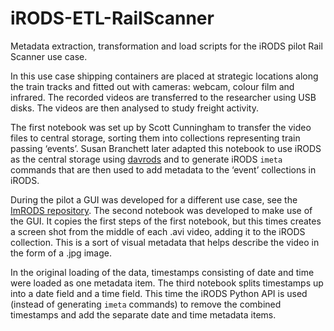 # iRODS-ETL-RailScanner
Metadata extraction, transformation and load scripts for the iRODS pilot Rail Scanner use case.

In this use case shipping containers are placed at strategic locations along the train tracks and fitted out with cameras: webcam, colour film and infrared. The recorded videos are transferred to the researcher using USB disks. The videos are then analysed to study freight activity.

The first notebook was set up by Scott Cunningham to transfer the video files to central storage, sorting them into collections representing train passing ‘events’. Susan Branchett later adapted this notebook to use iRODS as the central storage using [davrods](https://github.com/UtrechtUniversity/davrods) and to generate iRODS `imeta` commands that are then used to add metadata to the ‘event’ collections in iRODS.

During the pilot a GUI was developed for a different use case, see the [ImRODS repository](https://github.com/TU-Delft-ICT-Innovation/ImRODS). The second notebook was developed to make use of the GUI. It copies the first steps of the first notebook, but this times creates a screen shot from the middle of each .avi video, adding it to the iRODS collection. This is a sort of visual metadata that helps describe the video in the form of a .jpg image.

In the original loading of the data, timestamps consisting of date and time were loaded as one metadata item. The third notebook splits timestamps up into a date field and a time field. This time the iRODS Python API is used (instead of generating `imeta` commands) to remove the combined timestamps and add the separate date and time metadata items.

